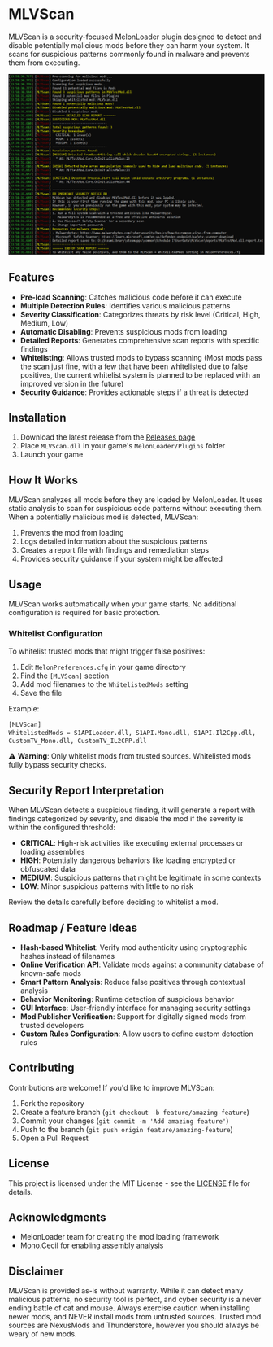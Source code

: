 # MLVScan

MLVScan is a security-focused MelonLoader plugin designed to detect and disable potentially malicious mods before they can harm your system. It scans for suspicious patterns commonly found in malware and prevents them from executing.

![MLVScan Example](https://raw.githubusercontent.com/ifBars/MLVScan/refs/heads/master/example.png)

## Features

- **Pre-load Scanning**: Catches malicious code before it can execute
- **Multiple Detection Rules**: Identifies various malicious patterns
- **Severity Classification**: Categorizes threats by risk level (Critical, High, Medium, Low)
- **Automatic Disabling**: Prevents suspicious mods from loading
- **Detailed Reports**: Generates comprehensive scan reports with specific findings
- **Whitelisting**: Allows trusted mods to bypass scanning (Most mods pass the scan just fine, with a few that have been whitelisted due to false positives, the current whitelist system is planned to be replaced with an improved version in the future)
- **Security Guidance**: Provides actionable steps if a threat is detected

## Installation

1. Download the latest release from the [Releases page](https://github.com/ifBars/MLVScan/releases)
2. Place `MLVScan.dll` in your game's `MelonLoader/Plugins` folder
3. Launch your game

## How It Works

MLVScan analyzes all mods before they are loaded by MelonLoader. It uses static analysis to scan for suspicious code patterns without executing them. When a potentially malicious mod is detected, MLVScan:

1. Prevents the mod from loading
2. Logs detailed information about the suspicious patterns
3. Creates a report file with findings and remediation steps
4. Provides security guidance if your system might be affected

## Usage

MLVScan works automatically when your game starts. No additional configuration is required for basic protection.

### Whitelist Configuration

To whitelist trusted mods that might trigger false positives:

1. Edit `MelonPreferences.cfg` in your game directory
2. Find the `[MLVScan]` section
3. Add mod filenames to the `WhitelistedMods` setting
4. Save the file

Example:

```
[MLVScan]
WhitelistedMods = S1APILoader.dll, S1API.Mono.dll, S1API.Il2Cpp.dll, CustomTV_Mono.dll, CustomTV_IL2CPP.dll
```

⚠️ **Warning**: Only whitelist mods from trusted sources. Whitelisted mods fully bypass security checks.

## Security Report Interpretation

When MLVScan detects a suspicious finding, it will generate a report with findings categorized by severity, and disable the mod if the severity is within the configured threshold:

- **CRITICAL**: High-risk activities like executing external processes or loading assemblies
- **HIGH**: Potentially dangerous behaviors like loading encrypted or obfuscated data
- **MEDIUM**: Suspicious patterns that might be legitimate in some contexts
- **LOW**: Minor suspicious patterns with little to no risk

Review the details carefully before deciding to whitelist a mod.

## Roadmap / Feature Ideas

- **Hash-based Whitelist**: Verify mod authenticity using cryptographic hashes instead of filenames
- **Online Verification API**: Validate mods against a community database of known-safe mods
- **Smart Pattern Analysis**: Reduce false positives through contextual analysis
- **Behavior Monitoring**: Runtime detection of suspicious behavior
- **GUI Interface**: User-friendly interface for managing security settings
- **Mod Publisher Verification**: Support for digitally signed mods from trusted developers
- **Custom Rules Configuration**: Allow users to define custom detection rules

## Contributing

Contributions are welcome! If you'd like to improve MLVScan:

1. Fork the repository
2. Create a feature branch (`git checkout -b feature/amazing-feature`)
3. Commit your changes (`git commit -m 'Add amazing feature'`)
4. Push to the branch (`git push origin feature/amazing-feature`)
5. Open a Pull Request

## License

This project is licensed under the MIT License - see the [LICENSE](LICENSE) file for details.

## Acknowledgments

- MelonLoader team for creating the mod loading framework
- Mono.Cecil for enabling assembly analysis

## Disclaimer

MLVScan is provided as-is without warranty. While it can detect many malicious patterns, no security tool is perfect, and cyber security is a never ending battle of cat and mouse. Always exercise caution when installing newer mods, and NEVER install mods from untrusted sources. Trusted mod sources are NexusMods and Thunderstore, however you should always be weary of new mods.
